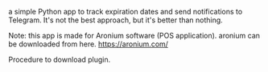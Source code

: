 a simple Python app to track expiration dates and send notifications to Telegram. It's not the best approach, but it's better than nothing.

Note: this app is made for Aronium software (POS application). 
aronium can be downloaded from here. https://aronium.com/

Procedure to download plugin.

